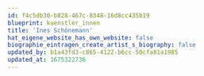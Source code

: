```yaml
---
id: f4c5db30-b828-467c-8348-16d8cc435b19
blueprint: kuenstler_innen
title: 'Ines Schönemann'
hat_eigene_website_has_own_website: false
biographie_eintragen_create_artist_s_biography: false
updated_by: b1a43fd3-c865-4122-b6cc-50cfa81a1985
updated_at: 1675322736
---
```

